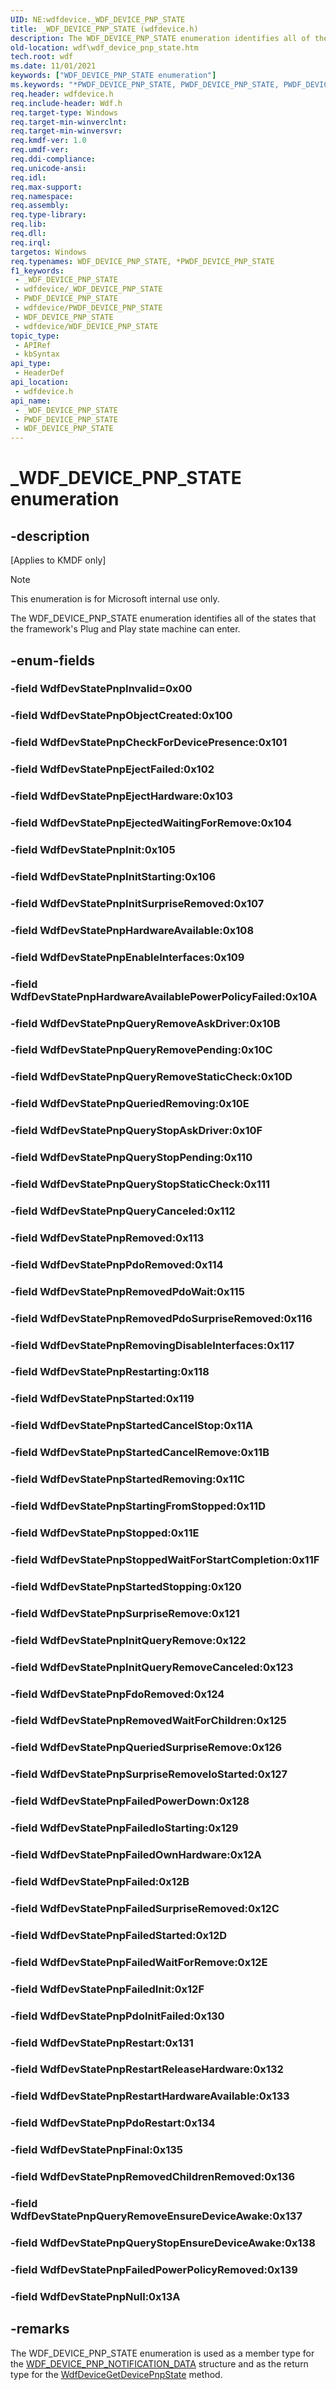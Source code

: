 ```yaml
---
UID: NE:wdfdevice._WDF_DEVICE_PNP_STATE
title: _WDF_DEVICE_PNP_STATE (wdfdevice.h)
description: The WDF_DEVICE_PNP_STATE enumeration identifies all of the states that the framework's Plug and Play state machine can enter.
old-location: wdf\wdf_device_pnp_state.htm
tech.root: wdf
ms.date: 11/01/2021
keywords: ["WDF_DEVICE_PNP_STATE enumeration"]
ms.keywords: "*PWDF_DEVICE_PNP_STATE, PWDF_DEVICE_PNP_STATE, PWDF_DEVICE_PNP_STATE enumeration pointer, WDF_DEVICE_PNP_STATE, WDF_DEVICE_PNP_STATE enumeration"
req.header: wdfdevice.h
req.include-header: Wdf.h
req.target-type: Windows
req.target-min-winverclnt: 
req.target-min-winversvr: 
req.kmdf-ver: 1.0
req.umdf-ver: 
req.ddi-compliance: 
req.unicode-ansi: 
req.idl: 
req.max-support: 
req.namespace: 
req.assembly: 
req.type-library: 
req.lib: 
req.dll: 
req.irql: 
targetos: Windows
req.typenames: WDF_DEVICE_PNP_STATE, *PWDF_DEVICE_PNP_STATE
f1_keywords:
 - _WDF_DEVICE_PNP_STATE
 - wdfdevice/_WDF_DEVICE_PNP_STATE
 - PWDF_DEVICE_PNP_STATE
 - wdfdevice/PWDF_DEVICE_PNP_STATE
 - WDF_DEVICE_PNP_STATE
 - wdfdevice/WDF_DEVICE_PNP_STATE
topic_type:
 - APIRef
 - kbSyntax
api_type:
 - HeaderDef
api_location:
 - wdfdevice.h
api_name:
 - _WDF_DEVICE_PNP_STATE
 - PWDF_DEVICE_PNP_STATE
 - WDF_DEVICE_PNP_STATE
---
```


# _WDF_DEVICE_PNP_STATE enumeration


## -description

<p class="CCE_Message">[Applies to KMDF only]</p>

>[!NOTE]
>This enumeration is for Microsoft internal use only.

The WDF_DEVICE_PNP_STATE enumeration identifies all of the states that the framework's Plug and Play state machine can enter.

## -enum-fields

### -field WdfDevStatePnpInvalid=0x00

### -field WdfDevStatePnpObjectCreated:0x100

### -field WdfDevStatePnpCheckForDevicePresence:0x101

### -field WdfDevStatePnpEjectFailed:0x102

### -field WdfDevStatePnpEjectHardware:0x103

### -field WdfDevStatePnpEjectedWaitingForRemove:0x104

### -field WdfDevStatePnpInit:0x105

### -field WdfDevStatePnpInitStarting:0x106

### -field WdfDevStatePnpInitSurpriseRemoved:0x107

### -field WdfDevStatePnpHardwareAvailable:0x108

### -field WdfDevStatePnpEnableInterfaces:0x109

### -field WdfDevStatePnpHardwareAvailablePowerPolicyFailed:0x10A

### -field WdfDevStatePnpQueryRemoveAskDriver:0x10B

### -field WdfDevStatePnpQueryRemovePending:0x10C

### -field WdfDevStatePnpQueryRemoveStaticCheck:0x10D

### -field WdfDevStatePnpQueriedRemoving:0x10E

### -field WdfDevStatePnpQueryStopAskDriver:0x10F

### -field WdfDevStatePnpQueryStopPending:0x110

### -field WdfDevStatePnpQueryStopStaticCheck:0x111

### -field WdfDevStatePnpQueryCanceled:0x112

### -field WdfDevStatePnpRemoved:0x113

### -field WdfDevStatePnpPdoRemoved:0x114

### -field WdfDevStatePnpRemovedPdoWait:0x115

### -field WdfDevStatePnpRemovedPdoSurpriseRemoved:0x116

### -field WdfDevStatePnpRemovingDisableInterfaces:0x117

### -field WdfDevStatePnpRestarting:0x118

### -field WdfDevStatePnpStarted:0x119

### -field WdfDevStatePnpStartedCancelStop:0x11A

### -field WdfDevStatePnpStartedCancelRemove:0x11B

### -field WdfDevStatePnpStartedRemoving:0x11C

### -field WdfDevStatePnpStartingFromStopped:0x11D

### -field WdfDevStatePnpStopped:0x11E

### -field WdfDevStatePnpStoppedWaitForStartCompletion:0x11F

### -field WdfDevStatePnpStartedStopping:0x120

### -field WdfDevStatePnpSurpriseRemove:0x121

### -field WdfDevStatePnpInitQueryRemove:0x122

### -field WdfDevStatePnpInitQueryRemoveCanceled:0x123

### -field WdfDevStatePnpFdoRemoved:0x124

### -field WdfDevStatePnpRemovedWaitForChildren:0x125

### -field WdfDevStatePnpQueriedSurpriseRemove:0x126

### -field WdfDevStatePnpSurpriseRemoveIoStarted:0x127

### -field WdfDevStatePnpFailedPowerDown:0x128

### -field WdfDevStatePnpFailedIoStarting:0x129

### -field WdfDevStatePnpFailedOwnHardware:0x12A

### -field WdfDevStatePnpFailed:0x12B

### -field WdfDevStatePnpFailedSurpriseRemoved:0x12C

### -field WdfDevStatePnpFailedStarted:0x12D

### -field WdfDevStatePnpFailedWaitForRemove:0x12E

### -field WdfDevStatePnpFailedInit:0x12F

### -field WdfDevStatePnpPdoInitFailed:0x130

### -field WdfDevStatePnpRestart:0x131

### -field WdfDevStatePnpRestartReleaseHardware:0x132

### -field WdfDevStatePnpRestartHardwareAvailable:0x133

### -field WdfDevStatePnpPdoRestart:0x134

### -field WdfDevStatePnpFinal:0x135

### -field WdfDevStatePnpRemovedChildrenRemoved:0x136

### -field WdfDevStatePnpQueryRemoveEnsureDeviceAwake:0x137

### -field WdfDevStatePnpQueryStopEnsureDeviceAwake:0x138

### -field WdfDevStatePnpFailedPowerPolicyRemoved:0x139

### -field WdfDevStatePnpNull:0x13A

## -remarks

The WDF_DEVICE_PNP_STATE enumeration is used as a member type for  the <a href="/windows-hardware/drivers/ddi/wdfdevice/ns-wdfdevice-_wdf_device_pnp_notification_data">WDF_DEVICE_PNP_NOTIFICATION_DATA</a> structure and as the return type for the <a href="/windows-hardware/drivers/ddi/wdfdevice/nf-wdfdevice-wdfdevicegetdevicepnpstate">WdfDeviceGetDevicePnpState</a> method.

